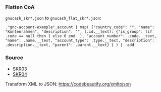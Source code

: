 
### Flatten CoA

`gnucash_skr*.json` to `gnucash_flat_skr*.json`:

```jq
."gnc-account-example".account | map( {"country_code": "", "name": "Kontenrahmen", "description": "", (.id.__text): {"is_group": (if .code == null then 1 else 0 end  ), "account_number": .code.__text, "name": .name.__text, "account_type": .type.__text, "description": .description.__text, "parent": .parent.__text} } ) |  add
```

### Source

* [SKR03](https://github.com/Gnucash/gnucash/blob/maint/data/accounts/de_DE/acctchrt_skr03.gnucash-xea)
* [SKR04](https://github.com/Gnucash/gnucash/blob/maint/data/accounts/de_DE/acctchrt_skr04.gnucash-xea)

Transform XML to JSON: https://codebeautify.org/xmltojson
